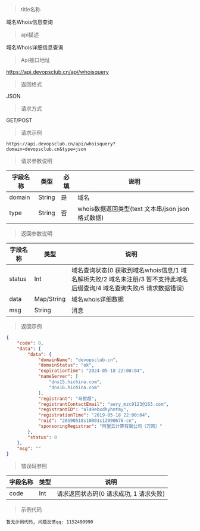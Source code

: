 > title名称

<view class="api-title">域名Whois信息查询</view>

> api描述

<view class="api-desc">域名Whois详细信息查询</view>

> Api接口地址

<view class="api-url">https://api.devopsclub.cn/api/whoisquery</view>

> 返回格式

<view class="api-reponse-format">JSON</view>

> 请求方式

<view class="api-request-method">GET/POST</view>

> 请求示例

<view class="api-request-demo">

```text
https://api.devopsclub.cn/api/whoisquery?domain=devopsclub.cn&type=json
```

</view>

> 请求参数说明

<view class="request-param">

字段名称 | 类型 | 必填 | 说明
--- | --- | --- | ---
domain | String | 是 | 域名
type | String | 否 | whois数据返回类型(text 文本串/json json格式数据)

</view>

> 返回参数说明

<view class="reponse-param">

字段名称 | 类型 | 说明
--- | --- | ---
status | Int | 域名查询状态(0 获取到域名whois信息/1 域名解析失败/2 域名未注册/3 暂不支持此域名后缀查询/4 域名查询失败/5 请求数据错误)
data | Map/String | 域名whois详细数据
msg | String | 消息

</view>

> 返回示例

<view class="api-reponse-demo">

```json
{
    "code": 0,
    "data": {
        "data": {
            "domainName": "devopsclub.cn",
            "domainStatus": "ok",
            "expirationTime": "2024-05-18 22:00:04",
            "nameServer": [
                "dns15.hichina.com",
                "dns16.hichina.com"
            ],
            "registrant": "马智超",
            "registrantContactEmail": "aery_mzc9123@163.com",
            "registrantID": "al49ebxdhyhntmy",
            "registrationTime": "2019-05-18 22:00:04",
            "roid": "20190518s10001s12090676-cn",
            "sponsoringRegistrar": "阿里云计算有限公司（万网）"
        },
        "status": 0
    },
    "msg": ""
}
```

</view>

> 错误码参照

<view class="error-param">

字段名称 | 类型 | 说明
--- | --- | ---
code | Int | 请求返回状态码(0 请求成功, 1 请求失败)

</view>

> 示例代码

<view class="code-demo">

```text
暂无示例代码, 问题反馈qq: 1152490990
```

</view>